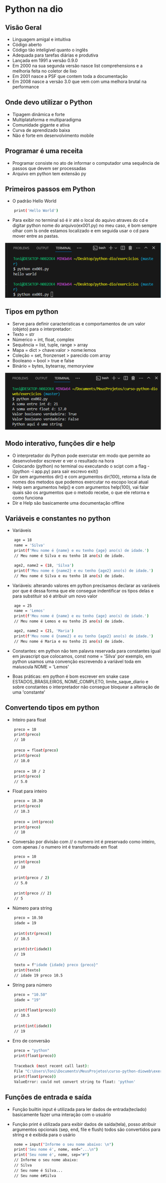 # Python na dio

## Visão Geral

- Linguagem amigal e intuitiva
- Código aberto
- Código tão inteligível quanto o inglês
- Adequada para tarefas diárias e produtiva
- Lançada em 1991 a versão 0.9.0
- Em 2000 na sua segunda versão nasce list comprehensions e a melhoria feita no coletor de lixo
- Em 2001 nasce a PSF que contem toda a documentação
- Em 2008 nasce a versão 3.0 que vem com uma melhora brutal na performance

## Onde devo utilizar o Python

- Tipagem dinâmica e forte
- Multiplataforma e multiparadigma
- Comunidade gigante e ativa
- Curva de aprendizado baixa
- Não é forte em desenvolvimento mobile

## Programar é uma receita

- Programar consiste no ato de informar o computador uma sequência de passos que devem ser processadas
- Arquivo em python tem extensão py

## Primeiros passos em Python

- O padrão Hello World

```bash
    print('Hello World')
```

- Para exibir no terminal só é ir até o local do aquivo atraves do cd e digitar python nome do arquivo(ex001.py) no meu caso, é bom sempre olhar com ls onde estamos localizado e em seguida usar o cd para mover entre as pastas.

<img src="./img/python001.PNG">

## Tipos em python

- Serve para definir caracteristicas e comportamentos de um valor (objeto) para o interpretador:
- Texto = str
- Númerico = int, float, complex
- Sequência = list, tuple, range > array
- Mapa = dict > chave:valor > nome:lemos
- Coleção = set, fronzenset > parecido com array
- Booleano = bool > true e false
- Binário = bytes, bytearray, memoryview

<img src="./img/python002.PNG">

## Modo interativo, funções dir e help

- O interpretador do Python pode exercutar em modo que permite ao desenvolvedor escrever e ver o resultado na hora
- Colocando (python) no terminal ou executando o scipt com a flag -i(python -i app.py) para sair escrevo exit()
- Dir sem argumentos dir() e com argumentos dir(100), retorna a lista de nomes dos metodos que podemos exercutar no escopo local atual
- Help sem argumentos help() e com argumentos help(100), vai falar quais são os argumentos que o metodo recebe, o que ele retorna e como funciona
- Dir e Help são basicamente uma documentação offline

## Variáveis e constantes no python

- Variáveis

```bash
    age = 18
    name = 'Silva'
    print(f'Meu nome é {name} e eu tenho {age} ano(s) de idade.')
    // Meu nome é Silva e eu tenho 18 ano(s) de idade.
```

```bash
    age2, name2 = (18, 'Silva')
    print(f'Meu nome é {name2} e eu tenho {age2} ano(s) de idade.')
    // Meu nome é Silva e eu tenho 18 ano(s) de idade.
```

- Variáveis: alterando valores em python precisamos declarar as variáveis por que é dessa forma que ele consegue indentificar os tipos delas e para substituir só é atribuir um novo valor

```bash
    age = 25
    name = 'Lemos'
    print(f'Meu nome é {name} e eu tenho {age} ano(s) de idade.')
    // Meu nome é Lemos e eu tenho 25 ano(s) de idade.
```

```bash
    age2, name2 = (21, 'Maria')
    print(f'Meu nome é {name2} e eu tenho {age2} ano(s) de idade.')
    // Meu nome é Maria e eu tenho 21 ano(s) de idade.
```

- Constantes: em python não tem palavra reservada para constantes igual em javascript que colocamos, const nome = 'Silva' por exemplo, em python usamos uma convenção escrevendo a variável toda em maíuscula NOME = 'Lemos'

- Boas práticas: em python é bom escrever em snake case ESTADOS_BRASILEIROS, NOME_COMPLETO, limite_saque_diario e sobre constantes o interpretador não consegue bloquear a alteração de uma 'constante'

## Convertendo tipos em python

- Inteiro para float

```bash
    preco = 10
    print(preco)
    // 10

    preco = float(preco)
    print(preco)
    // 10.0

    preco = 10 / 2
    print(preco)
    // 5.0
```

- Float para inteiro

```bash
    preco = 10.30
    print(preco)
    // 10.3

    preco = int(preco)
    print(preco)
    // 10
```

- Conversão por divisão com // o numero int é preservado como inteiro, com apenas / o numero int é transformado em float

```bash
    preco = 10
    print(preco)
    // 10

    print(preco / 2)
    // 5.0

    print(preco // 2)
    // 5
```

- Número para string

```bash
    preco = 10.50
    idade = 19

    print(str(preco))
    // 10.5

    print(str(idade))
    // 19

    texto = f"idade {idade} preco {preco}"
    print(texto)
    // idade 19 preco 10.5
```

- String para número

```bash
    preco = "10.50"
    idade = "19"

    print(float(preco))
    // 10.5

    print(int(idade))
    // 19
```

- Erro de conversão

```bash
    preco = "python"
    print(float(preco))

    Traceback (most recent call last):
    File "C:\Users\Toni\Documents\MeusProjetos\curso-python-dioweb\exercicios\ex004.py", line 34, in <module>
    print(float(preco))
    ValueError: could not convert string to float: 'python'
```

## Funções de entrada e saída

- Função builtin input é utilizada para ler dados de entrada(teclado) basicamente fazer uma interação com o usuário

- Função print é utilizada para exibir dados de saída(tela), posso atribuir argumentos opcionais (sep, end, file e flush) todos são convertidos para string e é exibida para o usário

```bash
    nome = input("Informe o seu nome abaixo: \n")
    print('Seu nome é', nome, end="...\n")
    print('Seu nome é', nome, sep="#")
    // Informe o seu nome abaixo:
    // Silva
    // Seu nome é Silva...
    // Seu nome é#Silva
```

